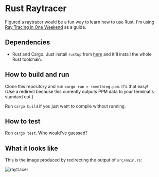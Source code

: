 # Rust Raytracer

Figured a raytracer would be a fun way to learn how to use Rust.
I'm using [Ray Tracing in One Weekend](https://raytracing.github.io/books/RayTracingInOneWeekend.html) as a guide.

## Dependencies
* Rust and Cargo. Just install `rustup` from [here](https://www.rust-lang.org/tools/install) and it'll install the whole Rust toolchain.

## How to build and run
Clone this repository and run `cargo run > something.ppm`.
It's that easy!
(Use a redirect because this currently outputs PPM data to your terminal's standard out.)

Run `cargo build` if you just want to compile without running.

## How to test
Run `cargo test`.
Who would've guessed?

## What it looks like

This is the image produced by redirecting the output of `src/main.rs`:

![raytracer](https://user-images.githubusercontent.com/30734384/94212407-19d88a00-fea2-11ea-94bf-9addf9817b80.png)
